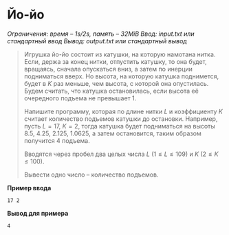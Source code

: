 # Йо-йо

*Ограничения: время – 1s/2s, память – 32MiB Ввод: input.txt или стандартный ввод Вывод: output.txt или стандартный вывод*

> Игрушка йо-йо состоит из катушки, на которую намотана нитка. Если, держа за конец нитки, отпустить катушку, то она будет, вращаясь, сначала опускаться вниз, а затем по инерции подниматься вверх. Но высота, на которую катушка поднимется, будет в $K$ раз меньше, чем высота, с которой она опустилась. Будем считать, что катушка остановилась, если высота её очередного подъема не превышает 1.
>
> Напишите программу, которая по длине нитки $L$ и коэффициенту $K$ считает количество подъемов катушки до остановки. Например, пусть $L=17$, $K=2$, тогда катушка будет подниматься на высоты 8.5, 4.25, 2.125, 1.0625, а затем остановится, таким образом получится 4 подъема.
>
> Вводятся через пробел два целых числа $L$ $(1 ≤ L ≤ 109)$ и $K$ $(2 ≤ K ≤ 100)$.
>
> Вывести одно число – количество подъемов.

**Пример ввода**
```
17 2
```
**Вывод для примера**
```
4
```
